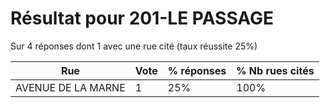 # Résultat pour 201-LE PASSAGE

Sur 4 réponses dont 1 avec une rue cité (taux réussite 25%)

| Rue | Vote | % réponses | % Nb rues cités|
|-----|------|------------|----------------|
| AVENUE DE LA MARNE | 1 | 25% | 100%|
